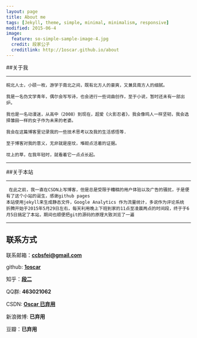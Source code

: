 ```yaml
---
layout: page
title: About me
tags: [Jekyll, theme, simple, minimal, minimalism, responsive]
modified: 2015-06-4
image:
  feature: so-simple-sample-image-4.jpg
  credit: 段家公子
  creditlink: http://1oscar.github.io/about
---
```


##关于我

------

```
皖北人士，小硕一枚，游学于南北之间，既有北方人的豪爽，又兼具南方人的细腻。

我是一名伪文学青年，偶尔会写写诗，也会进行一些词曲创作，至于小说，暂时还未有一部出炉。

我也是一名动漫迷，从高中（2008）到现在，超爱《火影忍者》，我会像鸣人一样坚韧，我会选择雏田一样的女子作为未来的老婆。

我会在这篇博客里记录我的一些技术思考以及我的生活感悟等.

至于博客对我的意义，无非就是座坟，堆砌点活着的证据。

坟上的草，在我年轻时，就看着它一点点长起。
```

----

##关于本站

---

```
 在此之前，我一直在CSDN上写博客，但是总是受限于糟糕的用户体验以及广告的骚扰，于是便有了这个小站的诞生，感谢github pages 
本站使用jekyll来生成静态文件，Google Analytics 作为流量统计，多说作为评论系统 
折腾开始于2015年5月29日左右，每天利用晚上下班到家的11点至凌晨两点的时间段，终于于6月5日搞定了本站，期间也顺便把git的源码的原理大致浏览了一遍 
```

-----

## 联系方式

联系邮箱：**ccbsfei@gmail.com**

github: **[**1oscar**](http://1oscar.github.io/)**

知乎：**[**段二**](http://www.zhihu.com/people/duan-er-48)**

QQ群:  **463021062** 

CSDN: **[**Oscar 已弃用**](http://blog.csdn.net/duankaifei)** 

新浪微博: **已弃用**

豆瓣：**已弃用**




<script>
(function(i,s,o,g,r,a,m){i['GoogleAnalyticsObject']=r;i[r]=i[r]||function(){
 (i[r].q=i[r].q||[]).push(arguments)},i[r].l=1*new Date();a=s.createElement(o),
 m=s.getElementsByTagName(o)[0];a.async=1;a.src=g;m.parentNode.insertBefore(a,m)
 })(window,document,'script','//www.google-analytics.com/analytics.js','ga');

ga('create', 'UA-63681520-1', 'auto');
ga('send', 'pageview');

</script>

<script src="/js/tctip.min.js"></script>

